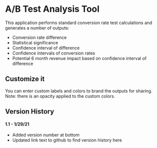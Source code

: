 # A/B Test Analysis Tool
This application performs standard conversion rate test calculations and generates a number of outputs:
- Conversion rate difference 
- Statistical significance
- Confidence interval of difference
- Confidence intervals of conversion rates
- Potential 6 month revenue impact based on confidence interval of difference

## Customize it
You can enter custom labels and colors to brand the outputs for sharing.
Note: there is an opacity applied to the custom colors.

## Version History
#### 1.1 - 1/29/21
- Added version number at bottom
- Updated link text to github to find version history here
